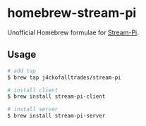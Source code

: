 # homebrew-stream-pi

Unofficial Homebrew formulae for [Stream-Pi](https://stream-pi.com).

## Usage

```sh
# add tap
$ brew tap j4ckofalltrades/stream-pi

# install client
$ brew install stream-pi-client

# install server
$ brew install stream-pi-server
```
